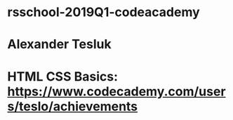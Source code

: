 # rsschool-2019Q1-codeacademy
# Alexander Tesluk
# HTML CSS Basics: https://www.codecademy.com/users/teslo/achievements